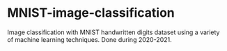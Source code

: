 # MNIST-image-classification
Image classification with MNIST handwritten digits dataset using a variety of machine learning techniques. Done during 2020-2021.
